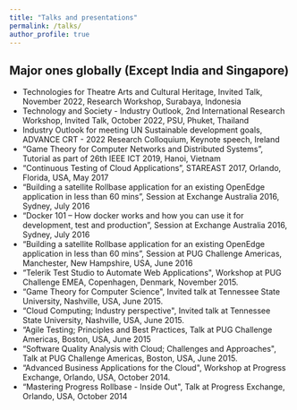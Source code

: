 ```yaml
---
title: "Talks and presentations"
permalink: /talks/
author_profile: true
---
```



## Major ones globally (Except India and Singapore)

* Technologies for Theatre Arts and Cultural Heritage, Invited Talk, November 2022, Research Workshop, Surabaya, Indonesia 
* Technology and Society - Industry Outlook, 2nd International Research Workshop, Invited Talk, October 2022, PSU, Phuket, Thailand
* Industry Outlook for meeting UN Sustainable development goals, ADVANCE CRT - 2022 Research Colloquium, Keynote speech, Ireland
* “Game Theory for Computer Networks and Distributed Systems”, Tutorial as part of 26th IEEE ICT 2019, Hanoi, Vietnam
* “Continuous Testing of Cloud Applications”, STAREAST 2017, Orlando, Florida, USA, May 2017
* “Building a satellite Rollbase application for an existing OpenEdge application in less than 60 mins”, Session at Exchange Australia 2016, Sydney, July 2016
* “Docker 101 – How docker works and how you can use it for development, test and production”, Session at Exchange Australia 2016, Sydney, July 2016
* “Building a satellite Rollbase application for an existing OpenEdge application in less than 60 mins”, Session at PUG Challenge Americas, Manchester, New Hampshire, USA, June 2016
* “Telerik Test Studio to Automate Web Applications", Workshop at PUG Challenge EMEA, Copenhagen, Denmark, November 2015.
* “Game Theory for Computer Science", Invited talk at Tennessee State University, Nashville, USA, June 2015.
* “Cloud Computing; Industry perspective", Invited talk at Tennessee State University, Nashville, USA, June 2015.
* “Agile Testing; Principles and Best Practices, Talk at PUG Challenge Americas, Boston, USA, June 2015
* “Software Quality Analysis with Cloud; Challenges and Approaches", Talk at PUG Challenge Americas, Boston, USA, June 2015.
* “Advanced Business Applications for the Cloud", Workshop at Progress Exchange, Orlando, USA, October 2014.
* “Mastering Progress Rollbase - Inside Out", Talk at Progress Exchange, Orlando, USA, October 2014
